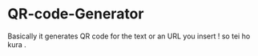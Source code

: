 # QR-code-Generator
Basically it generates QR code for the text or an URL you insert ! so tei ho kura .
